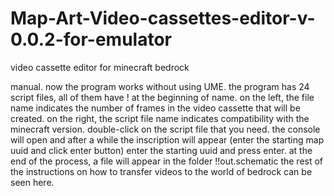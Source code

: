 # Map-Art-Video-cassettes-editor-v-0.0.2-for-emulator
video cassette editor for minecraft bedrock

manual. now the program works without using UME. the program has 24 script files, all of them have ! at the beginning of name. on the left, the file name indicates the number of frames in the video cassette that will be created. on the right, the script file name indicates compatibility with the minecraft version. double-click on the script file that you need. the console will open and after a while the inscription will appear (enter the starting map uuid and click enter button) enter the starting uuid and press enter. at the end of the process, a file will appear in the folder !!out.schematic the rest of the instructions on how to transfer videos to the world of bedrock can be seen here.

